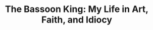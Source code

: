 ---
title: "The Bassoon King: My Life in Art, Faith, and Idiocy"
isbn: "9780525954538"
thumbnail_height: "500"
thumbnail_width: "332"
url: "http://www.amazon.com/The-Bassoon-King-Faith-Idiocy/dp/0525954538"
---